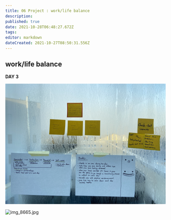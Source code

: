 ```yaml
---
title: 06 Project : work/life balance
description: 
published: true
date: 2021-10-28T06:48:27.672Z
tags: 
editor: markdown
dateCreated: 2021-10-27T08:50:31.556Z
---
```


## work/life balance

**DAY 3**

![img_8665.jpg](/day-3/img_8665.jpg)

![img_8665.jpg](/day-3/img_8666.jpg)